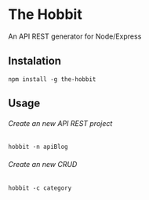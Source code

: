 # The Hobbit
An API REST generator for Node/Express

## Instalation

```shell
npm install -g the-hobbit
```

## Usage
###### Create an new API REST project
```shell
hobbit -n apiBlog
```

###### Create an new CRUD
```shell
hobbit -c category
```
